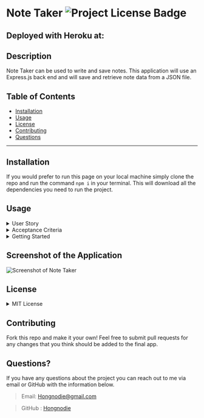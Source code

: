 # Note Taker  ![Project License Badge](https://img.shields.io/badge/license-MIT-brightgreen)

  ## Deployed with Heroku at:

  []()

  ## Description

  Note Taker can be used to write and save notes. This application will use an Express.js back end and will save and retrieve note data from a JSON file.

  ## Table of Contents

  * [Installation](#installation)
  * [Usage](#usage)
  * [License](#license)
  * [Contributing](#contributing)
  * [Questions](#questions)

  ***

  ## Installation

  If you would prefer to run this page on your local machine simply clone the repo and run the command `npm i` in your terminal. This will download all the dependencies you need to run the project. 

  ## Usage

  <details>
  <summary>User Story</summary>
  >```
  >AS A small business owner
  >I WANT to be able to write and save notes
  >SO THAT I can organize my thoughts and keep track of tasks I need to complete
  >```
  </details>

  <details>
  <summary>Acceptance Criteria</summary>
  >```
  >GIVEN a note-taking application
  >WHEN I open the Note Taker
  >THEN I am presented with a landing page with a link to a notes page
  >WHEN I click on the link to the notes page
  >THEN I am presented with a page with existing notes listed in the left-hand column, plus empty fields to enter a new note title and the note’s text in the   >right-hand column
  >WHEN I enter a new note title and the note’s text
  >THEN a Save icon appears in the navigation at the top of the page
  >WHEN I click on the Save icon
  >THEN the new note I have entered is saved and appears in the left-hand column with the other existing notes
  >WHEN I click on an existing note in the list in the left-hand column
  >THEN that note appears in the right-hand column
  >WHEN I click on the Write icon in the navigation at the top of the page
  >THEN I am presented with empty fields to enter a new note title and the note’s text in the right-hand column
  >```
  </details>

  <details>
  <summary>Getting Started</summary>
  >On the back end, the application should include a `db.json` file that will be used to store and retrieve notes using the `fs` module.
  >The following HTML routes should be created:
  >* `GET /notes` should return the `notes.html` file.
  >* `GET *` should return the `index.html` file.
  >The following API routes should be created:
  >* `GET /api/notes` should read the `db.json` file and return all saved notes as JSON.
  >* `POST /api/notes` should receive a new note to save on the request body, add it to the `db.json` file, and then return the new note to the client. You'll need to find a way to give each note a unique id when it's saved (look into npm packages that could do this for you).
  </details>


  ## Screenshot of the Application

  ![Screenshot of Note Taker]()
  
  ## License
  <details>
  
  <summary>MIT License</summary>
  
  > Copyright (c) [2022] [Hongnodie]
  > 
  > __Permission is hereby granted, free of charge, to any person obtaining a copy__
  > __of this software and associated documentation files (the "Software"), to deal__
  > __in the Software without restriction, including without limitation the rights__
  > __to use, copy, modify, merge, publish, distribute, sublicense, and/or sell__
  > __copies of the Software, and to permit persons to whom the Software is__
  > __furnished to do so, subject to the following conditions:__
  > 
  > The above copyright notice and this permission notice shall be included in all
  > copies or substantial portions of the Software.
  > 
  > THE SOFTWARE IS PROVIDED "AS IS", WITHOUT WARRANTY OF ANY KIND, EXPRESS OR
  > IMPLIED, INCLUDING BUT NOT LIMITED TO THE WARRANTIES OF MERCHANTABILITY,
  > FITNESS FOR A PARTICULAR PURPOSE AND NONINFRINGEMENT. IN NO EVENT SHALL THE
  > AUTHORS OR COPYRIGHT HOLDERS BE LIABLE FOR ANY CLAIM, DAMAGES OR OTHER
  > LIABILITY, WHETHER IN AN ACTION OF CONTRACT, TORT OR OTHERWISE, ARISING FROM,
  > OUT OF OR IN CONNECTION WITH THE SOFTWARE OR THE USE OR OTHER DEALINGS IN THE
  > SOFTWARE.
    
  </details>
    

  ## Contributing

  Fork this repo and make it your own! Feel free to submit pull requests for any changes that you think should be added to the final app. 
  
  ## Questions?

  If you have any questions about the project you can reach out to me via email or GitHub with the information below. 

  >Email: Hongnodie@gmail.com 

  >GitHub : [Hongnodie](https://github.com/Hongnodie)